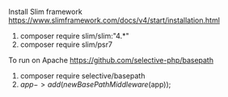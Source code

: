 Install Slim framework
https://www.slimframework.com/docs/v4/start/installation.html

1. composer require slim/slim:"4.*"
2. composer require slim/psr7

To run on Apache
https://github.com/selective-php/basepath

1. composer require selective/basepath
2. $app->add(new BasePathMiddleware($app));
